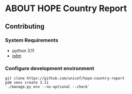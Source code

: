 ABOUT HOPE Country Report
=========================


## Contributing

### System Requirements

- python 3.11
- [pdm](https://pdm.fming.dev/2.9/)

### Configure development environment

    git clone https://github.com/unicef/hope-country-report 
    pdm venv create 3.11
    `./manage.py env --no-optional --check`